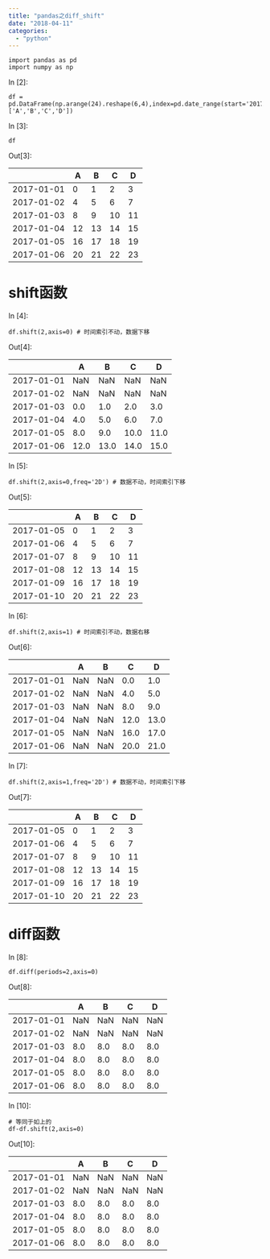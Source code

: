 ```yaml
---
title: "pandas之diff_shift"
date: "2018-04-11"
categories: 
  - "python"
---
```


```
import pandas as pd
import numpy as np

```

In \[2\]:

```
df = pd.DataFrame(np.arange(24).reshape(6,4),index=pd.date_range(start='20170101',periods=6),columns=['A','B','C','D'])  

```

In \[3\]:

```
df

```

Out\[3\]:

|  | A | B | C | D |
| --- | --- | --- | --- | --- |
| 2017-01-01 | 0 | 1 | 2 | 3 |
| 2017-01-02 | 4 | 5 | 6 | 7 |
| 2017-01-03 | 8 | 9 | 10 | 11 |
| 2017-01-04 | 12 | 13 | 14 | 15 |
| 2017-01-05 | 16 | 17 | 18 | 19 |
| 2017-01-06 | 20 | 21 | 22 | 23 |

# shift函数

In \[4\]:

```
df.shift(2,axis=0) # 时间索引不动，数据下移

```

Out\[4\]:

|  | A | B | C | D |
| --- | --- | --- | --- | --- |
| 2017-01-01 | NaN | NaN | NaN | NaN |
| 2017-01-02 | NaN | NaN | NaN | NaN |
| 2017-01-03 | 0.0 | 1.0 | 2.0 | 3.0 |
| 2017-01-04 | 4.0 | 5.0 | 6.0 | 7.0 |
| 2017-01-05 | 8.0 | 9.0 | 10.0 | 11.0 |
| 2017-01-06 | 12.0 | 13.0 | 14.0 | 15.0 |

In \[5\]:

```
df.shift(2,axis=0,freq='2D') # 数据不动，时间索引下移

```

Out\[5\]:

|  | A | B | C | D |
| --- | --- | --- | --- | --- |
| 2017-01-05 | 0 | 1 | 2 | 3 |
| 2017-01-06 | 4 | 5 | 6 | 7 |
| 2017-01-07 | 8 | 9 | 10 | 11 |
| 2017-01-08 | 12 | 13 | 14 | 15 |
| 2017-01-09 | 16 | 17 | 18 | 19 |
| 2017-01-10 | 20 | 21 | 22 | 23 |

In \[6\]:

```
df.shift(2,axis=1) # 时间索引不动，数据右移

```

Out\[6\]:

|  | A | B | C | D |
| --- | --- | --- | --- | --- |
| 2017-01-01 | NaN | NaN | 0.0 | 1.0 |
| 2017-01-02 | NaN | NaN | 4.0 | 5.0 |
| 2017-01-03 | NaN | NaN | 8.0 | 9.0 |
| 2017-01-04 | NaN | NaN | 12.0 | 13.0 |
| 2017-01-05 | NaN | NaN | 16.0 | 17.0 |
| 2017-01-06 | NaN | NaN | 20.0 | 21.0 |

In \[7\]:

```
df.shift(2,axis=1,freq='2D') # 数据不动，时间索引下移

```

Out\[7\]:

|  | A | B | C | D |
| --- | --- | --- | --- | --- |
| 2017-01-05 | 0 | 1 | 2 | 3 |
| 2017-01-06 | 4 | 5 | 6 | 7 |
| 2017-01-07 | 8 | 9 | 10 | 11 |
| 2017-01-08 | 12 | 13 | 14 | 15 |
| 2017-01-09 | 16 | 17 | 18 | 19 |
| 2017-01-10 | 20 | 21 | 22 | 23 |

# diff函数

In \[8\]:

```
df.diff(periods=2,axis=0)  

```

Out\[8\]:

|  | A | B | C | D |
| --- | --- | --- | --- | --- |
| 2017-01-01 | NaN | NaN | NaN | NaN |
| 2017-01-02 | NaN | NaN | NaN | NaN |
| 2017-01-03 | 8.0 | 8.0 | 8.0 | 8.0 |
| 2017-01-04 | 8.0 | 8.0 | 8.0 | 8.0 |
| 2017-01-05 | 8.0 | 8.0 | 8.0 | 8.0 |
| 2017-01-06 | 8.0 | 8.0 | 8.0 | 8.0 |

In \[10\]:

```
# 等同于如上的
df-df.shift(2,axis=0)

```

Out\[10\]:

|  | A | B | C | D |
| --- | --- | --- | --- | --- |
| 2017-01-01 | NaN | NaN | NaN | NaN |
| 2017-01-02 | NaN | NaN | NaN | NaN |
| 2017-01-03 | 8.0 | 8.0 | 8.0 | 8.0 |
| 2017-01-04 | 8.0 | 8.0 | 8.0 | 8.0 |
| 2017-01-05 | 8.0 | 8.0 | 8.0 | 8.0 |
| 2017-01-06 | 8.0 | 8.0 | 8.0 | 8.0 |
